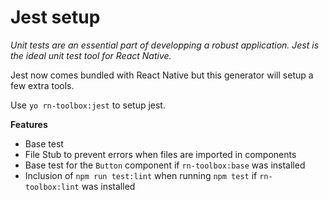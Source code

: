 # Jest setup

*Unit tests are an essential part of developping a robust application. Jest is the ideal unit test tool for React Native.*

Jest now comes bundled with React Native but this generator will setup a few extra tools.

Use `yo rn-toolbox:jest` to setup jest.

**Features**
- Base test
- File Stub to prevent errors when files are imported in components
- Base test for the `Button` component if `rn-toolbox:base` was installed
- Inclusion of `npm run test:lint` when running `npm test` if `rn-toolbox:lint` was installed

